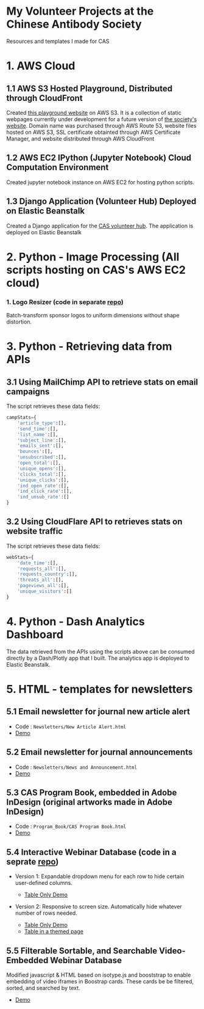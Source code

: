 # My Volunteer Projects at the Chinese Antibody Society
Resources and templates I made for CAS

# 1. AWS Cloud

## 1.1 AWS S3 Hosted Playground, Distributed through CloudFront

Created [this playground website](http://chineseantibody-dev.org/) on AWS S3. It is a collection of static webpages currently under development for a future version of [the society's website](https://chineseantibody.org/). Domain name was purchased through AWS Route 53, website files hosted on AWS S3, SSL certificate obtainted through AWS Certificate Manager, and website distributed through AWS CloudFront

## 1.2 AWS EC2 IPython (Jupyter Notebook) Cloud Computation Environment

Created jupyter notebook instance on AWS EC2 for hosting python scripts.

## 1.3 Django Application (Volunteer Hub) Deployed on Elastic Beanstalk

Created a Django application for the [CAS volunteer hub](https://hub.chineseantibody-dev.org). The application is deployed on Elastic Beanstalk


# 2. Python - Image Processing (All scripts hosting on CAS's AWS EC2 cloud)

### 1. Logo Resizer (code in separate [repo](https://github.com/xinyu-dev/general-image-processing))

Batch-transform sponsor logos to uniform dimensions without shape distortion.

# 3. Python - Retrieving data from APIs 

## 3.1 Using MailChimp API to retrieve stats on email campaigns

The script retrieves these data fields: 

```python
campStats={
    'article_type':[],
    'send_time':[],
    'list_name':[],
    'subject_line':[],
    'emails_sent':[],
    'bounces':[],
    'unsubscribed':[],
    'open_total':[],
    'unique_opens':[],
    'clicks_total':[],
    'unique_clicks':[],
    'ind_open_rate':[],
    'ind_click_rate':[],
    'ind_unsub_rate':[]
}
```

## 3.2 Using CloudFlare API to retrieves stats on website traffic

The script retrieves these data fields: 

```python
webStats={
    'date_time':[],
    'requests_all':[],
    'requests_country':[],
    'threats_all':[],
    'pageviews_all':[],
    'unique_visitors':[]
}
```

# 4. Python - Dash Analytics Dashboard

The data retrieved from the APIs using the scripts above can be consumed directly by a Dash/Plotly app that I built. The analytics app is deployed to Elastic Beanstalk. 


# 5. HTML - templates for newsletters

## 5.1 Email newsletter for journal new article alert

 - Code : `Newsletters/New Article Alert.html`
 - [Demo](https://xinyu-dev.github.io/cas/New%20Article%20Alert.html)
 
## 5.2 Email newsletter for journal announcements

 - Code : `Newsletters/News and Announcement.html`
 - [Demo](https://xinyu-dev.github.io/cas/News%20and%20Announcement.html)

## 5.3 CAS Program Book, embedded in Adobe InDesign (original artworks made in Adobe InDesign)

 - Code : `Program_Book/CAS Program Book.html`
 - [Demo](https://xinyu-dev.github.io/cas//CAS%20Program%20Book.html)

## 5.4 Interactive Webinar Database (code in a seprate [repo](https://github.com/xinyu-dev/interactive-datatable))
 - Version 1: Expandable dropdown menu for each row to hide certain user-defined columns.
   - [Table Only Demo](https://xinyu-dev.github.io/interactive-datatable/webinar_v1.html)

 - Version 2: Responsive to screen size. Automatically hide whatever number of rows needed. 
   - [Table Only Demo](https://xinyu-dev.github.io/interactive-datatable/webinar_v2.html) 
   - [Table in a themed page](http://chineseantibody-dev.org/webinar-test.html)

## 5.5 Filterable Sortable, and Searchable Video-Embedded Webinar Database
  Modified javascript & HTML based on isotype.js and booststrap to enable embedding of video iframes in Boostrap cards. These cards be be filtered, sorted, and searched by text. 
  - [Demo](https://s3.us-east-2.amazonaws.com/chineseantibody-dev.org/webinar-past.html) 
      
